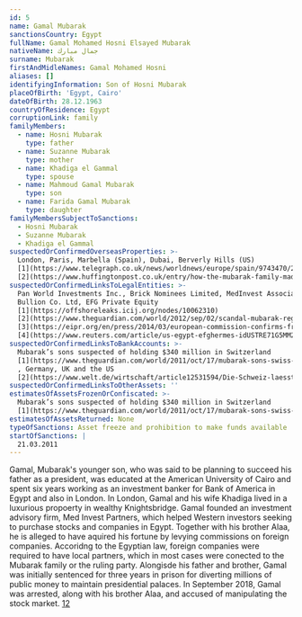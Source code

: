 ```yaml
---
id: 5
name: Gamal Mubarak
sanctionsCountry: Egypt
fullName: Gamal Mohamed Hosni Elsayed Mubarak
nativeName: جمال مبارك
surname: Mubarak
firstAndMidleNames: Gamal Mohamed Hosni
aliases: []
identifyingInformation: Son of Hosni Mubarak
placeOfBirth: 'Egypt, Cairo'
dateOfBirth: 28.12.1963
countryOfResidence: Egypt
corruptionLink: family
familyMembers:
  - name: Hosni Mubarak
    type: father
  - name: Suzanne Mubarak
    type: mother
  - name: Khadiga el Gammal
    type: spouse
  - name: Mahmoud Gamal Mubarak
    type: son
  - name: Farida Gamal Mubarak
    type: daughter
familyMembersSubjectToSanctions:
  - Hosni Mubarak
  - Suzanne Mubarak
  - Khadiga el Gammal
suspectedOrConfirmedOverseasProperties: >-
  London, Paris, Marbella (Spain), Dubai, Berverly Hills (US)
  [1](https://www.telegraph.co.uk/news/worldnews/europe/spain/9743470/23-million-of-Hosni-Mubarak-assets-seized-in-Spain.html),
  [2](https://www.huffingtonpost.co.uk/entry/how-the-mubarak-family-made-its-billions_n_821757)
suspectedOrConfirmedLinksToLegalEntities: >-
  Pan World Investments Inc., Brick Nominees Limited, MedInvest Associates Ltd.,
  Bullion Co. Ltd, EFG Private Equity 
  [1](https://offshoreleaks.icij.org/nodes/10062310)
  [2](https://www.theguardian.com/world/2012/sep/02/scandal-mubarak-regime-millions-assets-uk),
  [3](https://eipr.org/en/press/2014/03/european-commission-confirms-freezing-four-bank-accounts-related-gamal-mubarak-cyprus),
  [4](https://www.reuters.com/article/us-egypt-efghermes-idUSTRE71G5MM20110217)
suspectedOrConfirmedLinksToBankAccounts: >-
  Mubarak’s sons suspected of holding $340 million in Switzerland
  [1](https://www.theguardian.com/world/2011/oct/17/mubarak-sons-swiss-bank-accounts)
  , Germany, UK and the US
  [2](https://www.welt.de/wirtschaft/article12531594/Die-Schweiz-laesst-Mubarak-nicht-mehr-an-sein-Geld.html)
suspectedOrConfirmedLinksToOtherAssets: ''
estimatesOfAssetsFrozenOrConfiscated: >-
  Mubarak’s sons suspected of holding $340 million in Switzerland
  [1](https://www.theguardian.com/world/2011/oct/17/mubarak-sons-swiss-bank-accounts)
estimatesOfAssetsReturned: None
typeOfSanctions: Asset freeze and prohibition to make funds available
startOfSanctions: |
  21.03.2011
---
```

Gamal, Mubarak's younger son, who was said to be planning to succeed his father 
as a president, was educated at the American University of Cairo and spent six 
years working as an investment banker for Bank of America in Egypt and also in 
London. In London, Gamal and his wife Khadiga lived in a luxurious propoerty in 
wealthy Knightsbridge. Gamal founded an investment advisory firm, Med Invest 
Partners, which helped Western investors seeking to purchase stocks and 
companies in Egypt.
Together with his brother Alaa, he is alleged to have aquired his fortune by 
levying commissions on foreign companies. Accoridng to the Egyptian law, foreign 
companies were required to have local partners, which in most cases were 
conected to the Mubarak family or the ruling party. Alongisde his father and 
brother, Gamal was initially sentenced for three years in prison for diverting 
millions of public money to maintain presidential palaces. In September 2018, 
Gamal was arrested, along with his brother Alaa, and accused of manipulating the 
stock market. 
[1](https://www.huffingtonpost.com/2011/02/11/how-the-mubarak-family-made-its-billions_n_821757.html)[2](https://madamasr.com/en/2018/10/01/feature/politics/the-mubaraks-quick-turn-through-the-jailhouse-turnstile/)
